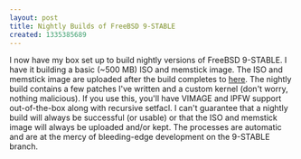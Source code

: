 ```yaml
---
layout: post
title: Nightly Builds of FreeBSD 9-STABLE
created: 1335385689
---
```

I now have my box set up to build nightly versions of FreeBSD 9-STABLE. I have it building a basic (~500 MB) ISO and memstick image. The ISO and memstick image are uploaded after the build completes to <a href="http://0xfeedface.org/~shawn/freebsd/nightlies/9-stable/" target="_blank">here</a>. The nightly build contains a few patches I've written and a custom kernel (don't worry, nothing malicious). If you use this, you'll have VIMAGE and IPFW support out-of-the-box along with recursive setfacl. I can't guarantee that a nightly build will always be successful (or usable) or that the ISO and memstick image will always be uploaded and/or kept. The processes are automatic and are at the mercy of bleeding-edge development on the 9-STABLE branch.

